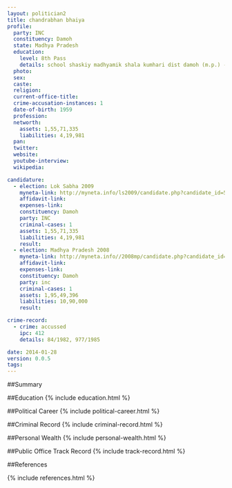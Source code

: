 ```yaml
---
layout: politician2
title: chandrabhan bhaiya
profile: 
  party: INC
  constituency: Damoh
  state: Madhya Pradesh
  education: 
    level: 8th Pass
    details: school shaskiy madhyamik shala kumhari dist damoh (m.p.) -1971
  photo: 
  sex: 
  caste: 
  religion: 
  current-office-title: 
  crime-accusation-instances: 1
  date-of-birth: 1959
  profession: 
  networth: 
    assets: 1,55,71,335
    liabilities: 4,19,981
  pan: 
  twitter: 
  website: 
  youtube-interview: 
  wikipedia: 

candidature: 
  - election: Lok Sabha 2009
    myneta-link: http://myneta.info/ls2009/candidate.php?candidate_id=5176
    affidavit-link: 
    expenses-link: 
    constituency: Damoh 
    party: INC
    criminal-cases: 1
    assets: 1,55,71,335
    liabilities: 4,19,981
    result:  
  - election: Madhya Pradesh 2008
    myneta-link: http://myneta.info//2008mp/candidate.php?candidate_id=104
    affidavit-link: 
    expenses-link: 
    constituency: Damoh 
    party: inc
    criminal-cases: 1
    assets: 1,95,49,396
    liabilities: 10,90,000
    result:  

crime-record: 
  - crime: accussed
    ipc: 412
    details: 84/1982, 977/1985 

date: 2014-01-28
version: 0.0.5
tags: 
---
```

##Summary


##Education
{% include education.html %}


##Political Career
{% include political-career.html %}


##Criminal Record
{% include criminal-record.html %}


##Personal Wealth
{% include personal-wealth.html %}


##Public Office Track Record
{% include track-record.html %}


##References


{% include references.html %}
